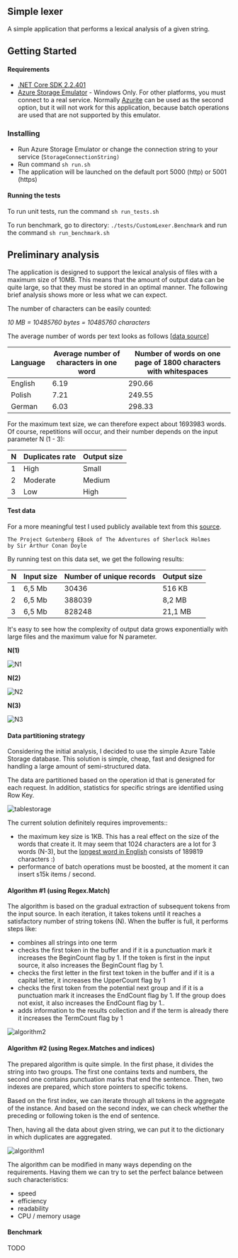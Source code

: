 ## Simple lexer

A simple application that performs a lexical analysis of a given string.

## Getting Started

#### Requirements

* [.NET Core SDK 2.2.401](https://dotnet.microsoft.com/download/thank-you/dotnet-sdk-2.2.401-macos-x64-installer)
* [Azure Storage Emulator](https://go.microsoft.com/fwlink/?linkid=717179&clcid=0x409) - Windows Only. For other platforms, you must connect to a real service. Normally [Azurite](https://github.com/Azure/Azurite) can be used as the second option, but it will not work for this application, because batch operations are used that are not supported by this emulator.

### Installing

* Run Azure Storage Emulator or change the connection string to your service (`StorageConnectionString)`
* Run command `sh run.sh`
* The application will be launched on the default port 5000 (http) or 5001 (https)

#### Running the tests

To run unit tests, run the command `sh run_tests.sh`

To run benchmark, go to directory: `./tests/CustomLexer.Benchmark` and  run the command `sh run_benchmark.sh`



## Preliminary analysis

The application is designed to support the lexical analysis of files with a maximum size of 10MB. This means that the amount of output data can be quite large, so that they must be stored in an optimal manner. The following brief analysis shows more or less what we can expect.

The number of characters can be easily counted:

*10 MB = 10485760 bytes = 10485760 characters*

The average number of words per text looks as follows [[data source](https://diuna.biz/length-of-words-average-number-of-characters-in-a-word/)]

| Language | Average number of characters in one word | Number of words on one page of 1800 characters with whitespaces |
| -------- | ---------------------------------------- | ------------------------------------------------------------ |
| English  | 6.19                                     | 290.66                                                       |
| Polish   | 7.21                                     | 249.55                                                       |
| German   | 6.03                                     | 298.33                                                       |

For the maximum text size, we can therefore expect about 1693983 words. Of course, repetitions will occur, and their number depends on the input parameter N (1 - 3):

| N    | Duplicates rate | Output size |
| ---- | --------------- | ----------- |
| 1    | High            | Small       |
| 2    | Moderate        | Medium      |
| 3    | Low             | High        |

#### Test data

For a more meaningful test I used publicly available text from this [source](https://norvig.com/big.txt). 

```
The Project Gutenberg EBook of The Adventures of Sherlock Holmes
by Sir Arthur Conan Doyle
```

By running test on this data set, we get the following results:

| N    | Input size | Number of unique records | Output size |
| ---- | ---------- | ------------------------ | ----------- |
| 1    | 6,5 Mb     | 30436                    | 516 KB      |
| 2    | 6,5 Mb     | 388039                   | 8,2 MB      |
| 3    | 6,5 Mb     | 828248                   | 21,1 MB     |

It's easy to see how the complexity of output data grows exponentially with large files and the maximum value for N parameter.

**N(1)**

![N1](https://raw.githubusercontent.com/pmaga/CustomLexer/master/docs/img_n1.png)

**N(2)**

![N2](https://raw.githubusercontent.com/pmaga/CustomLexer/master/docs/img_n2.png)

**N(3)**

![N3](https://raw.githubusercontent.com/pmaga/CustomLexer/master/docs/img_n3.png)



#### Data partitioning strategy

Considering the initial analysis, I decided to use the simple Azure Table Storage database. This solution is simple, cheap, fast and designed for handling a large amount of semi-structured data.

The data are partitioned based on the operation id that is generated for each request. In addition, statistics for specific strings are identified using Row Key. 

![tablestorage](https://raw.githubusercontent.com/pmaga/CustomLexer/master/docs/img_tablestorage.png)

The current solution definitely requires improvements::

* the maximum key size is 1KB. This has a real effect on the size of the words that create it. It may seem that 1024 characters are a lot for 3 words (N-3), but the [longest word in English](https://en.wikipedia.org/wiki/Longest_word_in_English) consists of 189819 characters :)
* performance of batch operations must be boosted, at the moment it can insert s15k items / second.

#### Algorithm #1 (using Regex.Match)

The algorithm is based on the gradual extraction of subsequent tokens from the input source. In each iteration, it takes tokens until it reaches a satisfactory number of string tokens (N). When the buffer is full, it performs steps like:

* combines all strings into one term
* checks the first token in the buffer and if it is a punctuation mark it increases the BeginCount flag by 1. If the token is first in the input source, it also increases the BeginCount flag by 1.
* checks the first letter in the first text token in the buffer and if it is a capital letter, it increases the UpperCount flag by 1
* checks the first token from the potential next group and if it is a punctuation mark it increases the EndCount flag by 1. If the group does not exist, it also increases the EndCount flag by 1..
* adds information to the results collection and if the term is already there it increases the TermCount flag by 1


![algorithm2](https://raw.githubusercontent.com/pmaga/CustomLexer/master/docs/img_algorithm2.png)

#### Algorithm #2 (using Regex.Matches and indices)

The prepared algorithm is quite simple. In the first phase, it divides the string into two groups. The first one contains texts and numbers, the second one contains punctuation marks that end the sentence. Then, two indexes are prepared, which store pointers to specific tokens.

Based on the first index, we can iterate through all tokens in the aggregate of the instance. And based on the second index, we can check whether the preceding or following token is the end of sentence.

Then, having all the data about given string, we can put it to the dictionary in which duplicates are aggregated.

![algorithm1](https://raw.githubusercontent.com/pmaga/CustomLexer/master/docs/img_algorithm.png)

The algorithm can be modified in many ways depending on the requirements. Having them we can try to set the perfect balance between such characteristics:
* speed
* efficiency
* readability
* CPU / memory usage

#### Benchmark

TODO